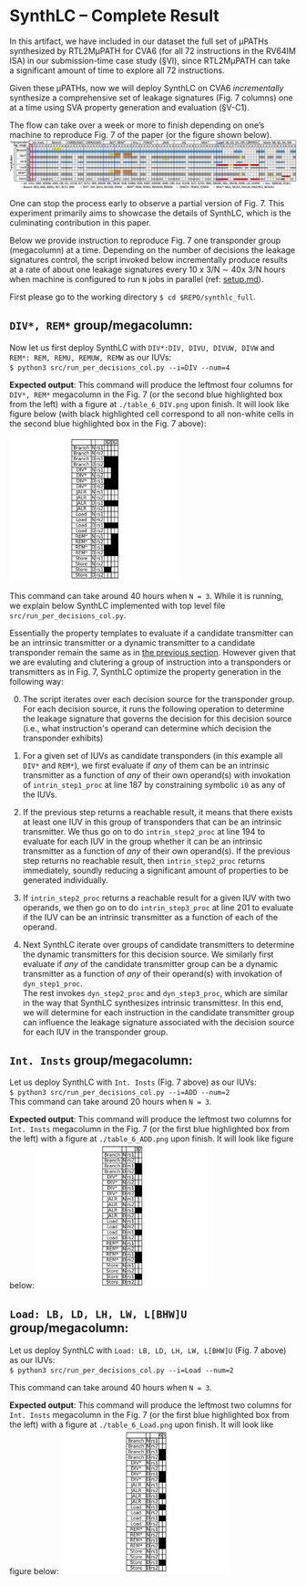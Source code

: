 # SynthLC – Complete Result

In this artifact, we have included in our dataset the full set of μPATHs synthesized by RTL2MμPATH for CVA6 (for all 72 instructions in the RV64IM ISA) in our submission-time case study (§VI), since RTL2MμPATH can take a significant amount of time to explore all 72 instructions. 

Given these μPATHs, now we will deploy SynthLC on CVA6 *incrementally* synthesize a comprehensive set of leakage signatures (Fig. 7 columns) one at a time using SVA property generation and evaluation (§V-C1). 

The flow can take over a week or more to finish depending on one’s machine to reproduce Fig. 7 of the paper (or the figure shown below).
![](./synthlc_full/figs/heat_map_example.png)

One can stop the process early to observe a partial version of Fig. 7. This experiment primarily aims to showcase the details of SynthLC, which is the culminating contribution in this paper.

Below we provide instruction to reproduce Fig. 7 one transponder group (megacolumn) at a time. 
Depending on the number of decisions the leakage signatures control, the script invoked below incrementally produce results at a rate of about one leakage signatures every 10 x 3/N $\sim$ 40x 3/N hours when machine is configured to run `N` jobs in parallel (ref: [setup.md](./01-setup.md)).   

First please go to the working directory `$ cd $REPO/synthlc_full`. 

## `DIV*, REM*` group/megacolumn:  
Now let us first deploy SynthLC with `DIV*:DIV, DIVU, DIVUW, DIVW` and `REM*: REM, REMU, REMUW, REMW` as our IUVs:   
`$ python3 src/run_per_decisions_col.py --i=DIV --num=4` 

**Expected output**:
This command will produce the leftmost four columns for `DIV*, REM*` megacolumn in the Fig. 7 (or the second blue highlighted box from the left) with a figure at `./table_6_DIV.png` upon finish. It will look like figure below (with black highlighted cell correspond to all non-white cells in the second blue highlighted box in the Fig. 7 above): 

<img src="./synthlc_full/figs/table_6_DIV.png" alt="drawing" width="300"/> 

This command can take around 40 hours when `N = 3`. While it is running, we explain below SynthLC implemented with top level file `src/run_per_decisions_col.py`.

Essentially the property templates to evaluate if a candidate transmitter can be an intrinsic transmitter or a dynamic transmitter to a candidate transponder remain the same as in [the previous section](./04-synthlc.md). 
However given that we are evaluting and clutering a group of instruction into a transponders or transmitters as in Fig. 7, SynthLC optimize the property generation in the following way:  

0. The script iterates over each decision source for the transponder group. For each decision source, it runs the following operation to determine the leakage signature that governs the decision for this decision source (i.e., what instruction's operand can determine which decision the transponder exhibits)

1. For a given set of IUVs as candidate transponders (in this example all `DIV*` and `REM*`), we first evaluate if *any* of them can be an intrinsic transmitter as a function of *any* of their own operand(s) with invokation of `intrin_step1_proc` at line 187 by constraining symbolic `i0` as any of the IUVs.  

2. If the previous step returns a reachable result, it means that there exists at least one IUV in this group of transponders that can be an intrinsic transmitter.  We thus go on to do `intrin_step2_proc` at line 194 to evaluate for each IUV in the group whether it can be an intrinsic transmitter as a function of *any* of their own operand(s). If the previous step returns no reachable result, then `intrin_step2_proc` returns immediately, soundly reducing a significant amount of properties to be generated individually.

3. If `intrin_step2_proc` returns a reachable result for a given IUV with two operands, we then go on to do `intrin_step3_proc` at line 201 to evaluate if the IUV can be an intrinsic transmitter as a function of each of the operand.  

4. Next SynthLC iterate over groups of candidate transmitters to determine the dynamic transmitters for this decision source. We similarly first evaluate if *any* of the candidate transmitter group can be a dynamic transmitter as a function of *any* of their operand(s) with invokation of `dyn_step1_proc`.   
The rest invokes `dyn_step2_proc` and `dyn_step3_proc`, which are similar in the way that SynthLC synthesizes intrinsic transmittesr. 
In this end, we will determine for each instruction in the candidate transmitter group can influence the leakage signature associated with the decision source for each IUV in the transponder group. 


## `Int. Insts` group/megacolumn: 
Let us deploy SynthLC with `Int. Insts` (Fig. 7 above) as our IUVs:  
`$ python3 src/run_per_decisions_col.py --i=ADD --num=2`   
This command can take around 20 hours when `N = 3`.

**Expected output**:
This command will produce the leftmost two columns for `Int. Insts` megacolumn in the Fig. 7 (or the first blue highlighted box from the left) with a figure at `./table_6_ADD.png` upon finish. It will look like figure below: 
<img src="./synthlc_full/figs/table_6_ADD.png" alt="drawing" width="300"/> 

## `Load: LB, LD, LH, LW, L[BHW]U` group/megacolumn: 
Let us deploy SynthLC with `Load: LB, LD, LH, LW, L[BHW]U` (Fig. 7 above) as our IUVs:   
`$ python3 src/run_per_decisions_col.py --i=Load --num=2` 

This command can take around 40 hours when `N = 3`.

**Expected output**:
This command will produce the leftmost two columns for `Int. Insts` megacolumn in the Fig. 7 (or the first blue highlighted box from the left) with a figure at `./table_6_Load.png` upon finish. It will look like figure below: 
<img src="./synthlc_full/figs/table_6_Load.png" alt="drawing" width="300"/> 
